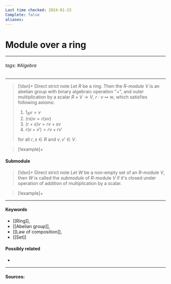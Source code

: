 ```yaml
---
Last time checked: 2024-01-23
Complete: false
aliases:
---
```

# Module over a ring
***
###### tags: #Algebra 
***
>[!dsn]+ Direct strict note
>Let $R$ be a ring. Then the *$R$-module* $V$ is an abelian group with binary algebraic operation "$+$", and outer multiplication by a scalar $R\times V\to V$, $r\cdot v\mapsto w$, which satisfies following axioms: 
>1. $1_{R}v=v$
>2. $(rs)v=r(sv)$
>3. $(r+s)v=rv+sv$
>4. $r(v+v')=rv+rv'$
>
>for all $r,s\in R$ and $v,v'\in V$.

>[!example]+
>

#### Submodule
>[!dsn]+ Direct strict note
>Let $W$ be a non-empty set of an $R$-module $V$, then $W$ is called the *submodule* of $R$-module $V$ if it's closed under operation of addition of multiplication by a scalar.

>[!example]+ 
>
***
#### Keywords
- [[Ring]],
- [[Abelian group]],
- [[Law of composition]],
- [[Set]]
#### Possibly related
- 
***
#### Sources: